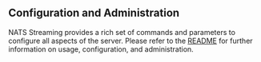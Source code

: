 ## Configuration and Administration

NATS Streaming provides a rich set of commands and parameters to configure all aspects of the server. Please refer to the [README](https://github.com/nats-io/nats-streaming-server#configuring) for further information on usage, configuration, and administration.